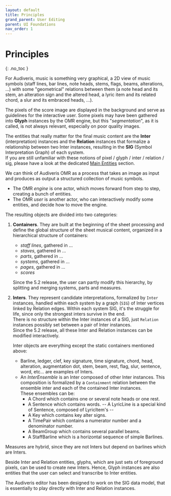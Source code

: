 ```yaml
---
layout: default
title: Principles
grand_parent: User Editing
parent: UI Foundations
nav_order: 1
---
```


# Principles
{: .no_toc }

For Audiveris, music is something very graphical, a 2D view of music symbols
(staff lines, bar lines, note heads, stems, flags, beams, alterations, ...)
with some "geometrical" relations between them (a note head and its stem, an alteration sign
and the altered head, a lyric item and its related chord, a slur and its embraced heads, ...).

The pixels of the score image are displayed in the background and serve as guidelines for the
interactive user.
Some pixels may have been gathered into **Glyph** instances by the OMR engine, but this
"_segmentation_", as it is called, is not always relevant, especially on poor quality images.

The entities that really matter for the final music content are the **Inter** (interpretation)
instances and the **Relation** instances that formalize a relationship between two Inter instances,
resulting in the **SIG** (Symbol Interpretation Graph) of each system.  
If you are still unfamiliar with these notions of pixel / glyph / inter / relation / sig, please
have a look at the dedicated [Main Entities](../main/entities.md) section.

We can think of Audiveris OMR as a process that takes an image as input and produces
as output a structured collection of music symbols.

* The OMR _engine_ is one actor, which moves forward from step to step,
creating a bunch of entities.
* The OMR _user_ is another actor, who can interactively modify some entities,
and decide how to move the engine.

The resulting objects are divided into two categories:

1.  **Containers**.
They are built at the beginning of the sheet processing and define the global structure of the
sheet musical content, organized in a hierarchical structure of containers:
    - *staff lines*, gathered in ...
    - *staves*, gathered in ...
    - *parts*, gathered in ...
    - *systems*, gathered in ...
    - *pages*, gathered in ...
    - *scores*

    Since the 5.2 release, the user can partly modify this hierarchy, by splitting and merging systems, parts and measures.

2.  **Inters**.
They represent candidate interpretations, formalized by `Inter` instances, handled
within each system by a graph (`SIG`) of Inter vertices linked by Relation edges.
Within each system SIG, it's the struggle for life, since only the strongest inters
survive in the end.   
There is no structure within the Inter instances of a SIG, just `Relation` instances possibly set
between a pair of Inter instances.  
Since the 5.2 release, all these Inter and Relation instances can be modified interactively.

    Inter objects are everything except the static containers mentioned above:   
    - Barline, ledger, clef, key signature, time signature, chord, head, alteration,
  augmentation dot, stem, beam, rest, flag, slur, sentence, word, etc... are examples of Inters.
    - An _InterEnsemble_ is an Inter composed of other Inter instances.
    This composition is formalized by a `Containment` relation between the ensemble inter and
    each of the contained Inter instances.  
    These ensembles can be:
      - A Chord which contains one or several note heads or one rest.
      - A Sentence which contains words.
      -- A LyricLine is a special kind of Sentence, composed of LyricItem's --
      - A Key which contains key alter signs.
      - A TimePair which contains a numerator number and a denominator number.
      - A BeamGroup which contains several parallel beams.
      - A StaffBarline which is a horizontal sequence of simple Barlines.

Measures are hybrid, since they are not Inters but depend on barlines which are Inters.

Beside Inter and Relation entities, glyphs, which are just sets of foreground pixels, can be used
to create new Inters.
Hence, Glyph instances are also entities that the user can select and transcribe to Inter entities.

The Audiveris editor has been designed to work on the SIG data model,
that is essentially to play directly with Inter and Relation instances.
